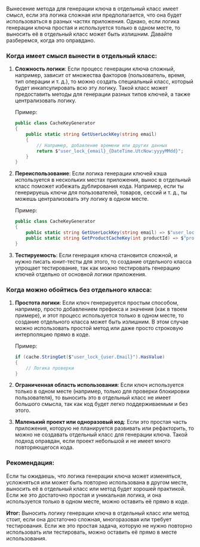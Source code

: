 Вынесение метода для генерации ключа в отдельный класс имеет смысл, если эта логика сложная или предполагается, что она будет использоваться в разных частях приложения. Однако, если логика генерации ключа простая и используется только в одном месте, то выносить её в отдельный класс может быть излишним. Давайте разберемся, когда это оправдано.

### Когда имеет смысл вынести в отдельный класс:

1. **Сложность логики**: Если процесс генерации ключа сложный, например, зависит от множества факторов (пользователь, время, тип операции и т. д.), то можно создать специальный класс, который будет инкапсулировать всю эту логику. Такой класс может предоставить методы для генерации разных типов ключей, а также централизовать логику.
    
    Пример:
    
    ```csharp
    public class CacheKeyGenerator
    {
        public static string GetUserLockKey(string email)
        {
            // Например, добавление времени или других данных
            return $"user_lock_{email}_{DateTime.UtcNow:yyyyMMdd}";
        }
    }
    ```
    
2. **Переиспользование**: Если логика генерации ключей кэша используется в нескольких местах приложения, вынос в отдельный класс поможет избежать дублирования кода. Например, если ты генерируешь ключи для пользователей, товаров, сессий и т. д., ты можешь централизовать эту логику в одном месте.
    
    Пример:
    
    ```csharp
    public class CacheKeyGenerator
    {
        public static string GetUserLockKey(string email) => $"user_lock_{email}";
        public static string GetProductCacheKey(int productId) => $"product_{productId}";
    }
    ```
    
3. **Тестируемость**: Если генерация ключа становится сложной, и нужно писать юнит-тесты для этого, то создание отдельного класса упрощает тестирование, так как можно тестировать генерацию ключей отдельно от основной логики приложения.
    

### Когда можно обойтись без отдельного класса:

1. **Простота логики**: Если ключ генерируется простым способом, например, просто добавлением префикса и значения (как в твоем примере), и этот процесс используется только в одном месте, то создание отдельного класса может быть излишним. В этом случае можно использовать простой метод или даже просто строковую интерполяцию прямо в коде.
    
    Пример:
    
    ```csharp
    if (cache.StringGet($"user_lock_{user.Email}").HasValue)
    {
        // Логика проверки
    }
    ```
    
2. **Ограниченная область использования**: Если ключ используется только в одном месте (например, только для проверки блокировки пользователя), то выносить это в отдельный класс не имеет большого смысла, так как код будет легко поддерживаемым и без этого.
    
3. **Маленький проект или одноразовый код**: Если это простая часть приложения, которую не планируется развивать или рефакторить, то можно не создавать отдельный класс для генерации ключа. Такой подход оправдан, если проект небольшой и не имеет много повторяющегося кода.
    

### Рекомендация:

Если ты ожидаешь, что логика генерации ключа может изменяться, усложняться или может быть повторно использована в другом месте, выносить её в отдельный класс или метод будет хорошей практикой. Если же это достаточно простая и уникальная логика, и она используется только в одном месте, можно оставить её прямо в коде.

**Итог:** Выносить логику генерации ключа в отдельный класс или метод стоит, если она достаточно сложная, многоразовая или требует тестирования. Если же это простая задача, которую не нужно повторно использовать или тестировать, можно оставить её прямо в месте использования.